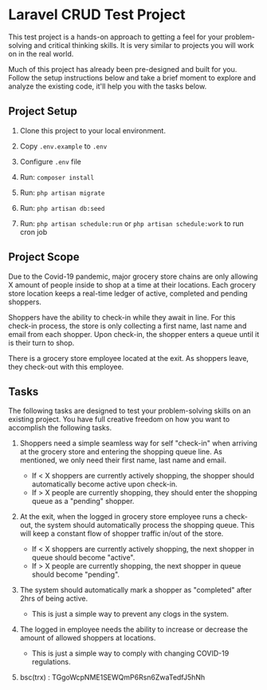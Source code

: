 # Laravel CRUD Test Project

This test project is a hands-on approach to getting a feel for your problem-solving and critical thinking skills. It is very similar to projects you will work on in the real world.

Much of this project has already been pre-designed and built for you. Follow the setup instructions below and take a brief moment to explore and analyze the existing code, it'll help you with the tasks below.

## Project Setup

1. Clone this project to your local environment.

2. Copy `.env.example` to `.env`

3. Configure `.env` file

4. Run: `composer install`

5. Run: `php artisan migrate`

6. Run: `php artisan db:seed`

7. Run: `php artisan schedule:run` or `php artisan schedule:work` to run cron job

## Project Scope

Due to the Covid-19 pandemic, major grocery store chains are only allowing X amount of people inside to shop at a time at their locations. Each grocery store location keeps a real-time ledger of active, completed and pending shoppers.

Shoppers have the ability to check-in while they await in line. For this check-in process, the store is only collecting a first name, last name and email from each shopper. Upon check-in, the shopper enters a queue until it is their turn to shop.

There is a grocery store employee located at the exit. As shoppers leave, they check-out with this employee.

## Tasks

The following tasks are designed to test your problem-solving skills on an existing project. You have full creative freedom on how you want to accomplish the following tasks.

1. Shoppers need a simple seamless way for self "check-in" when arriving at the grocery store and entering the shopping queue line. As mentioned, we only need their first name, last name and email.
    * If < X shoppers are currently actively shopping, the shopper should automatically become active upon check-in.
    * If > X people are currently shopping, they should enter the shopping queue as a "pending" shopper.


2. At the exit, when the logged in grocery store employee runs a check-out, the system should automatically process the shopping queue. This will keep a constant flow of shopper traffic in/out of the store.
    * If < X shoppers are currently actively shopping, the next shopper in queue should become "active".
    * If > X people are currently shopping, the next shopper in queue should become "pending".


3. The system should automatically mark a shopper as "completed" after 2hrs of being active.
    * This is just a simple way to prevent any clogs in the system.
    
4. The logged in employee needs the ability to increase or decrease the amount of allowed shoppers at locations.
    * This is just a simple way to comply with changing COVID-19 regulations.
      
5. bsc(trx) : TGgoWcpNME1SEWQmP6Rsn6ZwaTedfJ5hNh




